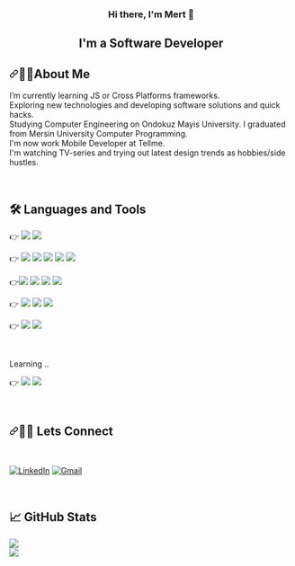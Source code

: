 <h3 align="center">
Hi there, I'm Mert 👋
</h3>

<h2 align="center">
I'm a Software Developer
</h2>

<h2 dir="auto"><a id="user-content-necktie-about-me" class="anchor" aria-hidden="true" href="#necktie-about-me"><svg class="octicon octicon-link" viewBox="0 0 16 16" version="1.1" width="16" height="16" aria-hidden="true"><path fill-rule="evenodd" d="M7.775 3.275a.75.75 0 001.06 1.06l1.25-1.25a2 2 0 112.83 2.83l-2.5 2.5a2 2 0 01-2.83 0 .75.75 0 00-1.06 1.06 3.5 3.5 0 004.95 0l2.5-2.5a3.5 3.5 0 00-4.95-4.95l-1.25 1.25zm-4.69 9.64a2 2 0 010-2.83l2.5-2.5a2 2 0 012.83 0 .75.75 0 001.06-1.06 3.5 3.5 0 00-4.95 0l-2.5 2.5a3.5 3.5 0 004.95 4.95l1.25-1.25a.75.75 0 00-1.06-1.06l-1.25 1.25a2 2 0 01-2.83 0z"></path></svg></a>💁‍♂️About Me</h2>

I’m currently learning JS or Cross Platforms frameworks.<br>
Exploring new technologies and developing software solutions and quick hacks.<br>
Studying Computer Engineering on Ondokuz Mayis University. I graduated from Mersin University Computer Programming.<br>
I'm now work Mobile Developer at Tellme.<br>
I'm watching TV-series and trying out latest design trends as hobbies/side hustles.<br>

<br>

## 🛠️ Languages and Tools

👉 <img src="https://img.shields.io/badge/GIT-E44C30?style=for-the-badge&logo=git&logoColor=white"> <img src="https://img.shields.io/badge/GitHub-100000?style=for-the-badge&logo=github&logoColor=white">

👉 <img src="https://img.shields.io/badge/JavaScript-323330?style=for-the-badge&logo=javascript&logoColor=F7DF1E"> <img src="https://img.shields.io/badge/DART-104e8b?style=for-the-badge&logo=Dart&logoColor=white">
<img src="https://img.shields.io/badge/FLUTTER-104e8b?style=for-the-badge&logo=flutter&logoColor=white">
<img src="https://img.shields.io/badge/REACT-316192?style=for-the-badge&logo=react&logoColor=white">
<img src="https://img.shields.io/badge/REACTNATIVE-316192?style=for-the-badge&logo=react&logoColor=white"><br><br>
👉<img src="https://img.shields.io/badge/EXPRESSJS-68A063?style=for-the-badge&logo=express">
<img src="https://img.shields.io/badge/MONGODB-%23589636.svg?&style=for-the-badge&logo=mongodb&logoColor=white">
<img src="https://img.shields.io/badge/MYSQL-%23589636.svg?&style=for-the-badge&logo=mysql&logoColor=orange">
<img src="https://img.shields.io/badge/POSTMAN-FF6C37?style=for-the-badge&logo=Postman&logoColor=white">

👉 <img src="https://img.shields.io/badge/HTML5-E34F26?style=for-the-badge&logo=html5&logoColor=white"> <img src="https://img.shields.io/badge/CSS3-1572B6?style=for-the-badge&logo=css3&logoColor=white"> <img src="https://img.shields.io/badge/Bootstrap-563D7C?style=for-the-badge&logo=bootstrap&logoColor=white">

👉 <img src="https://img.shields.io/badge/VSCode-0078D4?style=for-the-badge&logo=visual%20studio%20code&logoColor=white"> <img src="https://img.shields.io/badge/ANDROIDSTUDIO-3DDC84.svg?style=for-the-badge&logo=android&logoColor=white">

<br>
<p>Learning .. </p>

👉 <img src="https://img.shields.io/badge/Docker-2CA5E0?style=for-the-badge&logo=docker&logoColor=white">
<img src="https://img.shields.io/badge/kubernetes-326ce5?style=for-the-badge&logo=kubernetes&logoColor=white">

<br>

<h2 dir="auto"><a id="user-content-email-contact" class="anchor" aria-hidden="true" href="#email-contact"><svg class="octicon octicon-link" viewBox="0 0 16 16" version="1.1" width="16" height="16" aria-hidden="true"><path fill-rule="evenodd" d="M7.775 3.275a.75.75 0 001.06 1.06l1.25-1.25a2 2 0 112.83 2.83l-2.5 2.5a2 2 0 01-2.83 0 .75.75 0 00-1.06 1.06 3.5 3.5 0 004.95 0l2.5-2.5a3.5 3.5 0 00-4.95-4.95l-1.25 1.25zm-4.69 9.64a2 2 0 010-2.83l2.5-2.5a2 2 0 012.83 0 .75.75 0 001.06-1.06 3.5 3.5 0 00-4.95 0l-2.5 2.5a3.5 3.5 0 004.95 4.95l1.25-1.25a.75.75 0 00-1.06-1.06l-1.25 1.25a2 2 0 01-2.83 0z"></path></svg></a>🙋‍♀️ Lets Connect</h2> <br>

<p dir="auto"><a href="https://www.linkedin.com/in/m-erim/" rel="nofollow"><img src="https://camo.githubusercontent.com/4710c8417adc9fc1e9fe4b44a7f6b2451d053cdfc0ac97550b67dc268973b14e/68747470733a2f2f696d672e69636f6e73382e636f6d2f627562626c65732f35302f3030303030302f6c696e6b6564696e2e706e67" alt="LinkedIn" data-canonical-src="https://img.icons8.com/bubbles/50/000000/linkedin.png" style="max-width: 100%;"></a> <a href="mailto:mert.erim1@gmail.com"><img src="https://camo.githubusercontent.com/9734318df1bd17dac8b2a6b4f88684ced60f41394aa38df3c72a0510af8b69a6/68747470733a2f2f696d672e69636f6e73382e636f6d2f627562626c65732f35302f3030303030302f676d61696c2e706e67" alt="Gmail" data-canonical-src="https://img.icons8.com/bubbles/50/000000/gmail.png" style="max-width: 100%;"></a> </p>

<br>

## 📈 GitHub Stats

<img src="https://github-profile-trophy.vercel.app/?username=wirdes&amp;theme=onedark"> 
<br>
<img src="https://github-readme-stats.vercel.app/api/top-langs/?username=wirdes&amp;layout=compact&amp;theme=dark">
